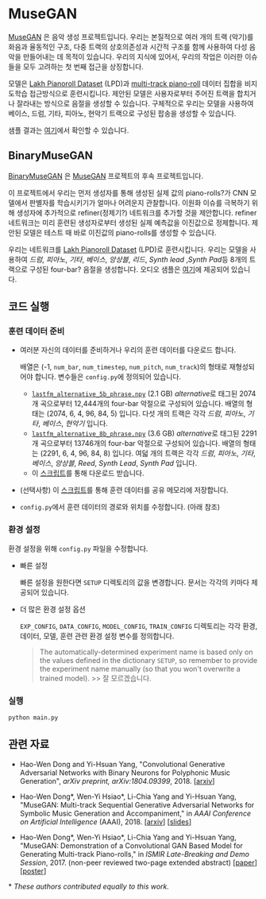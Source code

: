 # MuseGAN

[MuseGAN](https://salu133445.github.io/musegan/) 은 음악 생성 프로젝트입니다. 우리는 본질적으로 여러 개의 트랙 (악기)를 화음과 율동적인 구조, 다중 트랙의 상호의존성과 시간적 구조를 함께 사용하여 다성 음악을 만들어내는 데 목적이 있습니다. 우리의 지식에 있어서, 우리의 작업은 이러한 이슈들을 모두 고려하는 첫 번째 접근을 상징합니다.


모델은 [Lakh Pianoroll Dataset](https://salu133445.github.io/lakh-pianoroll-dataset/)
(LPD)과 [multi-track piano-roll](https://salu133445.github.io/musegan/data) 데이터 집합을 비지도학습 접근방식으로 훈련시킵니다. 제안된 모델은 사용자로부터 주어진 트랙을 합치거나 잘라내는 방식으로 음절을 생성할 수 있습니다. 구체적으로 우리는 모델을 사용하여 베이스, 드럼, 기타, 피아노, 현악기 트랙으로 구성된 팝송을 생성할 수 있습니다.

샘플 결과는 [여기](https://salu133445.github.io/musegan/results)에서 확인할 수 있습니다.

## BinaryMuseGAN

[BinaryMuseGAN](https://salu133445.github.io/bmusegan/) 은 [MuseGAN](https://salu133445.github.io/musegan/) 프로젝트의 후속 프로젝트입니다.

이 프로젝트에서 우리는 먼저 생성자를 통해 생성된 실제 값의 piano-rolls?가 CNN 모델에서 판별자를 학습시키기가 얼마나 어려운지 관찰합니다. 이원화 이슈를 극복하기 위해 생성자에 추가적으로 refiner(정제기?) 네트워크를 추가할 것을 제안합니다. refiner 네트워크는 미리 훈련된 생성자로부터 생성된 실제 예측값을 이진값으로 정제합니다. 제안된 모델은 테스트 때 바로 이진값의 piano-rolls를 생성할 수 있습니다.


우리는 네트워크를 [Lakh Pianoroll Dataset](https://salu133445.github.io/lakh-pianoroll-dataset/)
(LPD)로 훈련시킵니다. 우리는 모델을 사용하여 
*드럼*, *피아노*, *기타*, *베이스*, *앙상블*, *리드*, *Synth lead* ,*Synth Pad*등 8개의 트랙으로 구성된 four-bar? 음절을 생성합니다. 오디오 샘플은 [여기](https://salu133445.github.io/bmusegan/samples)에 제공되어 있습니다.


## 코드 실행

### 훈련 데이터 준비

- 여러분 자신의 데이터를 준비하거나 우리의 훈련 데이터를 다운로드 합니다.

  배열은 (-1, `num_bar`, `num_timestep`, `num_pitch`,
  `num_track`)의 형태로 재형성되어야 합니다. 변수들은 `config.py`에 정의되어 있습니다.

  - [`lastfm_alternative_5b_phrase.npy`](https://drive.google.com/uc?export=download&id=1F7J5n9uOPqViBYpoPT5GvE4PjCWhOyWc) (2.1 GB)
    *alternative*로 태그된 2074개 곡으로부터 12,444개의 four-bar 악절으로 구성되어 있습니다.
    배열의 형태는 (2074, 6, 4, 96, 84, 5) 입니다. 다섯 개의 트랙은 각각 *드럼*, *피아노*,
    *기타*, *베이스*, *현악기* 입니다.
  - [`lastfm_alternative_8b_phrase.npy`](https://drive.google.com/uc?export=download&id=1x3CeSqE6ElWa6V7ueNl8FKPFmMoyu4ED) (3.6 GB)
    *alternative*로 태그된 2291개 곡으로부터 13746개의 four-bar 악절으로 구성되어 있습니다.
    배열의 형태는 (2291, 6, 4, 96, 84, 8) 입니다. 여덟 개의 트랙은 각각 *드럼*, *피아노*,
    *기타*, *베이스*, *앙상블*, *Reed*, *Synth Lead*, *Synth Pad* 입니다.
  - 이 [스크립트](training_data/download.sh)를 통해 다운로드 받습니다.

- (선택사항) 이 [스크립트](training_data/store_to_sa.py)를 통해 훈련 데이터를 공유 메모리에 저장합니다.

- `config.py`에서 훈련 데이터의 경로와 위치를 수정합니다. (아래 참조)

### 환경 설정

환경 설정을 위해 `config.py` 파일을 수정합니다.

- 빠른 설정

  빠른 설정을 원한다면 `SETUP` 디렉토리의 값을 변경합니다. 문서는 각각의 키마다 제공되어 있습니다.

- 더 많은 환경 설정 옵션

  `EXP_CONFIG`, `DATA_CONFIG`, `MODEL_CONFIG`, `TRAIN_CONFIG` 디렉토리는 각각 환경, 데이터, 모델, 훈련 관련 환경 설정 변수를 정의합니다.

  > The automatically-determined experiment name is based only on the values
defined in the dictionary `SETUP`, so remember to provide the experiment name
manually (so that you won't overwrite a trained model). >> 잘 모르겠습니다.

### 실행

```sh
python main.py
```

## 관련 자료

- Hao-Wen Dong and Yi-Hsuan Yang,
  "Convolutional Generative Adversarial Networks with Binary Neurons for
  Polyphonic Music Generation",
  *arXiv preprint, arXiv:1804.09399*, 2018.
  [[arxiv](https://arxiv.org/abs/1804.09399)]

- Hao-Wen Dong\*, Wen-Yi Hsiao\*, Li-Chia Yang and Yi-Hsuan Yang,
  "MuseGAN: Multi-track Sequential Generative Adversarial Networks for
  Symbolic Music Generation and Accompaniment,"
  in *AAAI Conference on Artificial Intelligence* (AAAI), 2018.
  [[arxiv](http://arxiv.org/abs/1709.06298)]
  [[slides](https://salu133445.github.io/musegan/pdf/musegan-aaai2018-slides.pdf)]

- Hao-Wen Dong\*, Wen-Yi Hsiao\*, Li-Chia Yang and Yi-Hsuan Yang,
  "MuseGAN: Demonstration of a Convolutional GAN Based Model for Generating
  Multi-track Piano-rolls,"
  in *ISMIR Late-Breaking and Demo Session*, 2017.
  (non-peer reviewed two-page extended abstract)
  [[paper](https://salu133445.github.io/musegan/pdf/musegan-ismir2017-lbd-paper.pdf)]
  [[poster](https://salu133445.github.io/musegan/pdf/musegan-ismir2017-lbd-poster.pdf)]

\* *These authors contributed equally to this work.*
